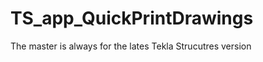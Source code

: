 TS_app_QuickPrintDrawings
=========================

The master is always for the lates Tekla Strucutres version
